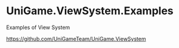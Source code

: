 # UniGame.ViewSystem.Examples

Examples of View System

https://github.com/UniGameTeam/UniGame.ViewSystem
